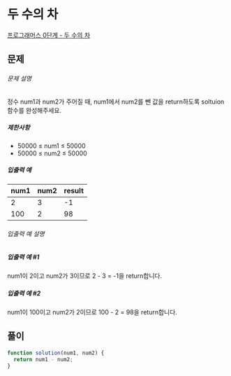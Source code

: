 # 두 수의 차

[프로그래머스 0단계 - 두 수의 차](https://school.programmers.co.kr/learn/courses/30/lessons/120803)

## 문제

###### 문제 설명

정수 num1과 num2가 주어질 때, num1에서 num2를 뺀 값을 return하도록 soltuion 함수를 완성해주세요.

##### 제한사항

- 50000 ≤ num1 ≤ 50000
- 50000 ≤ num2 ≤ 50000

##### 입출력 예

| num1 | num2 | result |
| ---- | ---- | ------ |
| 2    | 3    | -1     |
| 100  | 2    | 98     |

###### 입출력 예 설명

##### 입출력 예 #1

num1이 2이고 num2가 3이므로 2 - 3 = -1을 return합니다.

##### 입출력 예 #2

num1이 100이고 num2가 2이므로 100 - 2 = 98을 return합니다.

## 풀이

```javascript
function solution(num1, num2) {
  return num1 - num2;
}
```
